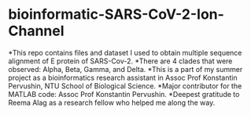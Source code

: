 # bioinformatic-SARS-CoV-2-Ion-Channel

*This repo contains files and dataset I used to obtain multiple sequence alignment of E protein of SARS-Cov-2.
*There are 4 clades that were observed: Alpha, Beta, Gamma, and Delta.
*This is a part of my summer project as a bioinformatics research assistant in Assoc Prof Konstantin Pervushin, NTU School of Biological Science.
*Major contributor for the MATLAB code: Assoc Prof Konstantin Pervushin.
*Deepest gratitude to Reema Alag as a research fellow who helped me along the way.
